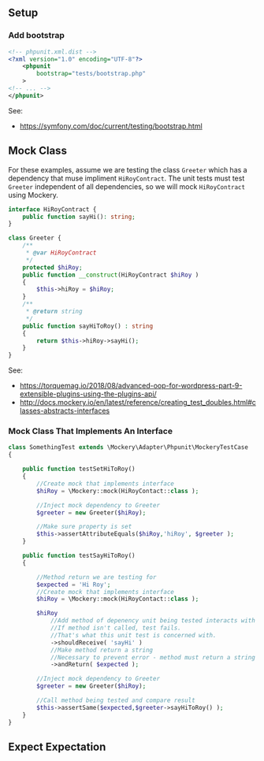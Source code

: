 

## Setup

### Add bootstrap

```xml
<!-- phpunit.xml.dist -->
<?xml version="1.0" encoding="UTF-8"?>
    <phpunit
        bootstrap="tests/bootstrap.php"
    >
<!-- ... -->
</phpunit>
```

See:
* https://symfony.com/doc/current/testing/bootstrap.html
## Mock Class

For these examples, assume we are testing the class `Greeter` which has a dependency that muse impliment `HiRoyContract`. The unit tests must test `Greeter` independent of all dependencies, so we will mock `HiRoyContract` using Mockery.

```php
interface HiRoyContract {
	public function sayHi(): string;
}

class Greeter {
	/**
	 * @var HiRoyContract
	 */
	protected $hiRoy;
	public function __construct(HiRoyContract $hiRoy )
	{
		$this->hiRoy = $hiRoy;
	}
	/**
	 * @return string
	 */
	public function sayHiToRoy() : string
	{
		return $this->hiRoy->sayHi();
	}
}
```

See: 
* https://torquemag.io/2018/08/advanced-oop-for-wordpress-part-9-extensible-plugins-using-the-plugins-api/
* http://docs.mockery.io/en/latest/reference/creating_test_doubles.html#classes-abstracts-interfaces
### Mock Class That Implements An Interface

```php
class SomethingTest extends \Mockery\Adapter\Phpunit\MockeryTestCase
{

	public function testSetHiToRoy()
	{
		//Create mock that implements interface
		$hiRoy = \Mockery::mock(HiRoyContact::class );

		//Inject mock dependency to Greeter
		$greeter = new Greeter($hiRoy);

		//Make sure property is set
		$this->assertAttributeEquals($hiRoy,'hiRoy', $greeter );
	}

	public function testSayHiToRoy()
	{

		//Method return we are testing for
		$expected = 'Hi Roy';
		//Create mock that implements interface
		$hiRoy = \Mockery::mock(HiRoyContact::class );

		$hiRoy
			//Add method of depenency unit being tested interacts with
			//If method isn't called, test fails.
			//That's what this unit test is concerned with.
			->shouldReceive( 'sayHi' )
			//Make method return a string
			//Necessary to prevent error - method must return a string
			->andReturn( $expected );

		//Inject mock dependency to Greeter
		$greeter = new Greeter($hiRoy);

		//Call method being tested and compare result
		$this->assertSame($expected,$greeter->sayHiToRoy() );
	}
}
``` 

## Expect Expectation

